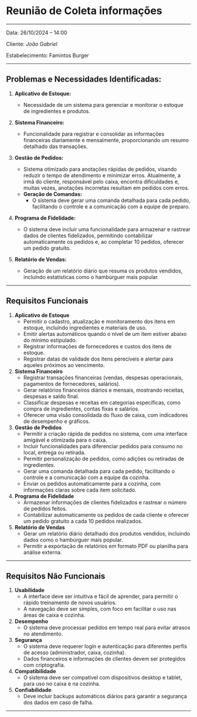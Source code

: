 # Reunião de Coleta informações

___________________________________________________________________________________

Data: 26/10/2024 – 14:00

Cliente: *João Gabriel*

Estabelecimento: Famintos Burger
___________________________________________________________________________________

## Problemas e Necessidades Identificadas:

1. **Aplicativo de Estoque:**
    * Necessidade de um sistema para gerenciar e monitorar o estoque
    de ingredientes e produtos.

2. **Sistema Financeiro:**
    * Funcionalidade para registrar e consolidar as informações
    financeiras diariamente e mensalmente, proporcionando um
    resumo detalhado das transações.
3. **Gestão de Pedidos:**
    * Sistema otimizado para anotações rápidas de pedidos, visando
    reduzir o tempo de atendimento e minimizar erros. Atualmente, a
    irmã do cliente, responsável pelo caixa, encontra dificuldades e,
    muitas vezes, anotações incorretas resultam em pedidos com erros.
    * **Geração de Comandas:** 
        * O sistema deve gerar uma comanda
        detalhada para cada pedido, facilitando o controle e a comunicação
        com a equipe de preparo.
4. **Programa de Fidelidade:**
    * O sistema deve incluir uma funcionalidade para armazenar e
    rastrear dados de clientes fidelizados, permitindo contabilizar
    automaticamente os pedidos e, ao completar 10 pedidos, oferecer
    um pedido gratuito.
5. **Relatório de Vendas:**
    * Geração de um relatório diário que resuma os produtos vendidos,
    incluindo estatísticas como o hambúrguer mais popular.
    
___________________________________________________________________________________

## Requisitos Funcionais

1. **Aplicativo de Estoque**
    * Permitir o cadastro, atualização e monitoramento dos itens em estoque,
    incluindo ingredientes e materiais de uso.
    * Emitir alertas automáticos quando o nível de um item estiver abaixo do
    mínimo estipulado.
    * Registrar informações de fornecedores e custos dos itens de estoque.
    * Registrar datas de validade dos itens perecíveis e alertar para aqueles
    próximos ao vencimento.
2. **Sistema Financeiro**
    * Registrar transações financeiras (vendas, despesas operacionais,
    pagamentos de fornecedores, salários).
    * Gerar relatórios financeiros diários e mensais, mostrando receitas,
    despesas e saldo final.
    * Classificar despesas e receitas em categorias específicas, como compra
    de ingredientes, contas fixas e salários.
    * Oferecer uma visão consolidada do fluxo de caixa, com indicadores de
    desempenho e gráficos.
3. **Gestão de Pedidos**
    * Permitir a criação rápida de pedidos no sistema, com uma interface
    amigável e otimizada para o caixa.
    * Incluir funcionalidades para diferenciar pedidos para consumo no local,
    entrega ou retirada.
    * Permitir personalização de pedidos, como adições ou retiradas de
    ingredientes.
    * Gerar uma comanda detalhada para cada pedido, facilitando o controle e a
    comunicação com a equipe da cozinha.
    * Enviar os pedidos automaticamente para a cozinha, com informações
    claras sobre cada item solicitado.
4. **Programa de Fidelidade**
    * Armazenar informações de clientes fidelizados e rastrear o número de
    pedidos feitos.
    * Contabilizar automaticamente os pedidos de cada cliente e oferecer um
    pedido gratuito a cada 10 pedidos realizados.
5. **Relatório de Vendas**
    * Gerar um relatório diário detalhado dos produtos vendidos, incluindo
    dados como o hambúrguer mais popular.
    * Permitir a exportação de relatórios em formato PDF ou planilha para análise
    externa.
___________________________________________________________________________________

## Requisitos Não Funcionais

1. **Usabilidade**
    * A interface deve ser intuitiva e fácil de aprender, para permitir o rápido
    treinamento de novos usuários.
    * A navegação deve ser simples, com foco em facilitar o uso nas áreas de
    caixa e cozinha.
2. **Desempenho**
    * O sistema deve processar pedidos em tempo real para evitar atrasos no
    atendimento.
3. **Segurança**
    * O sistema deve requerer login e autenticação para diferentes perfis de
    acesso (administrador, caixa, cozinha).
    * Dados financeiros e informações de clientes devem ser protegidos com
    criptografia.
4. **Compatibilidade**
    * O sistema deve ser compatível com dispositivos desktop e tablet, para uso
    no caixa e na cozinha.
5. **Confiabilidade**
    * Deve incluir backups automáticos diários para garantir a segurança dos
    dados em caso de falha.
___________________________________________________________________________________